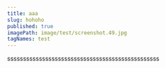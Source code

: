 ```yaml
---
title: aaa
slug: hohoho
published: true
imagePath: image/test/screenshot.49.jpg
tagNames: test
---
```

ssssssssssssssssssssssssssssssssssssssssssssssss